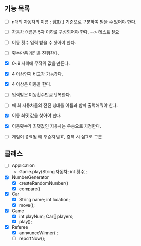 ## 기능 목록

  - [ ] n대의 자동차의 이름 : 쉼표(,) 기준으로 구분하여 받을 수 있어야 한다.
  - [ ] 자동차 이름은 5자 이하로 구성되어야 한다. --> 테스트 필요
  - [ ] 이동 횟수 입력 받을 수 있어야 한다.

  - [ ] 횟수만큼 게임을 진행한다. 
  - [x] 0~9 사이에 무작위 값을 만든다.
  - [x] 4 이상인지 비교가 가능하다.
    
  - [x] 4 이상은 이동을 한다.
  - [ ] 입력받은 이동횟수만큼 반복한다.
  - [ ] 매 회 자동차들의 전진 상태를 이름과 함께 출력해줘야 한다.
 
  - [x] 이동 최댓 값을 찾아야 한다. 
  - [x] 이동횟수가 최댓값인 자동차는 우승으로 지정한다. 
  - [ ] 게임이 종료될 때 우승자 발표, 중복 시 쉼표로 구분 

## 클래스
- [ ] Application
  - Game.play(String 자동차; int 횟수);
- [x] NumberGenerator
  - [x] createRandomNumber()
  - [x] compare()
- [x] Car
  - [x] String name; int location;
  - [x] move();
- [x] Game
  - [x] int playNum; Car[] players;
  - [x] play();
- [x] Referee
  - [x] announceWinner();
  - [ ] reportNow();
